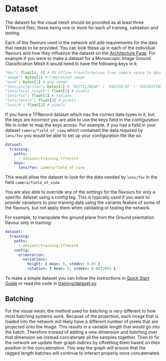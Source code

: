 # Dataset
The dataset for the visual mesh should be provided as at least three TFRecord files, these being one or more for each of training, validation and testing.

Each of the flavours used in the network will add requirements for the data that needs to be provided.
You can look these up in each of the individual flavours and how they influence the dataset on the [Architecture Page](./architecture.md).
For example if you were to make a dataset for a Monoscopic Image Ground Classification Mesh it would need to have the following keys in it:

```python
"Hoc": float[4, 4] # 3D Affine transformation from camera space to observation space
"image": bytes[1] # Compressed image
"mask": bytes[1] # png image
"lens/projection": bytes[1] # 'RECTILINEAR' | 'EQUISOLID' | 'EQUIDISTANT'
"lens/focal_length": float[1] # pixels
"lens/fov": float[1] # radians
"lens/centre": float[2] # pixels
"lens/k": float[2] # pixels
```

If you have a TFRecord dataset which has the correct data types in it, but the keys are incorrect you are able to use the keys field in the configuration file in order to map the keys across.
For example, if you had a field in your dataset `camera/field_of_view` which contained the data required by `lens/fov` you would be able to set up your configuration file like so.
```yaml
dataset:
  training:
    paths:
      - dataset/training.tfrecord
    keys:
      lens/fov: camera/field_of_view
```
This would allow the dataset to look for the data needed by `lens/fov` in the field `camera/field_of_view`

You are also able to override any of the settings for the flavours for only a specific dataset using a config tag.
This is typically used if you want to provide variations to your training data using the variants feature of some of the flavours, but not apply them when validating or testing the network.

For example, to manipulate the ground plane from the Ground orientation flavour only in training:

```yaml
dataset:
  training:
    paths:
      - dataset/training.tfrecord
    config:
      orientation:
        variations:
          height: { mean: 0, stddev: 0.05 }
          rotation: { mean: 0, stddev: 0.0872665 }
```

To make a simple dataset you can follow the instructions in [Quick Start Guide](readme/quickstart.md) or read the code in [training/dataset.py](training/dataset.py)

## Batching
For the visual mesh, the method used for batching is very different to how most batching systems work.
Because of the projection, each image that is loaded into the network will likely have a different number of pixels that are projected onto the image.
This results in a variable length that would go into the batch.
Therefore instead of adding a new dimension and batching over that dimension we instead concatenate all the samples together.
Then to fix the network we update their graph indices by offsetting them based on their position in the concatenation.
This way the graph will ensure that the ragged length batches will continue to interact properly once concatenated.
